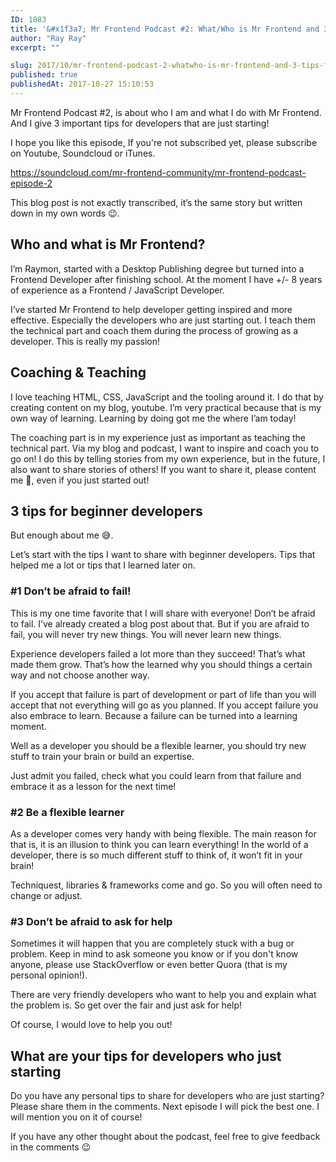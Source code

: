 ```yaml
---
ID: 1083
title: '&#x1f3a7; Mr Frontend Podcast #2: What/Who is Mr Frontend and 3 tips for beginner developers!'
author: "Ray Ray"
excerpt: ""

slug: 2017/10/mr-frontend-podcast-2-whatwho-is-mr-frontend-and-3-tips-for-beginner-developers/
published: true
publishedAt: 2017-10-27 15:10:53
---
```

Mr Frontend Podcast #2, is about who I am and what I do with Mr Frontend. And I give 3 important tips for developers that are just starting!

I hope you like this episode, If you're not subscribed yet, please subscribe on Youtube, Soundcloud or iTunes.

https://soundcloud.com/mr-frontend-community/mr-frontend-podcast-episode-2

This blog post is not exactly transcribed, it’s the same story but written down in my own words 😉.
<h2><b>Who and what is Mr Frontend?</b></h2>
I’m Raymon, started with a Desktop Publishing degree but turned into a Frontend Developer after finishing school. At the moment I have +/- 8 years of experience as a Frontend / JavaScript Developer.

I’ve started Mr Frontend to help developer getting inspired and more effective. Especially the developers who are just starting out. I teach them the technical part and coach them during the process of growing as a developer. This is really my passion!
<h2><b>Coaching &amp; Teaching</b></h2>
I love teaching HTML, CSS, JavaScript and the tooling around it. I do that by creating content on my blog, youtube. I’m very practical because that is my own way of learning. Learning by doing got me the where I’am today!

The coaching part is in my experience just as important as teaching the technical part. Via my blog and podcast, I want to inspire and coach you to go on! I do this by telling stories from my own experience, but in the future, I also want to share stories of others! If you want to share it, please content me &#x1f642;, even if you just started out!
<h2><b>3 tips for beginner developers</b></h2>
But enough about me &#x1f605;.

Let’s start with the tips I want to share with beginner developers. Tips that helped me a lot or tips that I learned later on.
<h3><b>#1 Don’t be afraid to fail!</b></h3>
This is my one time favorite that I will share with everyone! Don’t be afraid to fail. I’ve already created a blog post about that. But if you are afraid to fail, you will never try new things. You will never learn new things.

Experience developers failed a lot more than they succeed! That’s what made them grow. That’s how the learned why you should things a certain way and not choose another way.

If you accept that failure is part of development or part of life than you will accept that not everything will go as you planned. If you accept failure you also embrace to learn. Because a failure can be turned into a learning moment.

Well as a developer you should be a flexible learner, you should try new stuff to train your brain or build an expertise.

Just admit you failed, check what you could learn from that failure and embrace it as a lesson for the next time!
<h3><b>#2 Be a flexible learner</b></h3>
As a developer comes very handy with being flexible. The main reason for that is, it is an illusion to think you can learn everything! In the world of a developer, there is so much different stuff to think of, it won’t fit in your brain!

Techniquest, libraries &amp; frameworks come and go. So you will often need to change or adjust.
<h3><strong>#3 Don’t be afraid to ask for help</strong></h3>
Sometimes it will happen that you are completely stuck with a bug or problem. Keep in mind to ask someone you know or if you don't know anyone, please use StackOverflow or even better Quora (that is my personal opinion!).

There are very friendly developers who want to help you and explain what the problem is. So get over the fair and just ask for help!

Of course, I would love to help you out!
<h2>What are your tips for developers who just starting</h2>
Do you have any personal tips to share for developers who are just starting? Please share them in the comments. Next episode I will pick the best one. I will mention you on it of course!

If you have any other thought about the podcast, feel free to give feedback in the comments 😉

&nbsp;